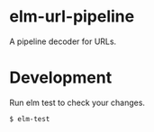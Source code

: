 # elm-url-pipeline

A pipeline decoder for URLs.

# Development

Run elm test to check your changes.

```sh
$ elm-test
```
